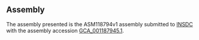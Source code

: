 Assembly
--------

The assembly presented is the ASM118794v1 assembly submitted to
[INSDC](http://www.insdc.org) with the assembly accession
[GCA\_001187945.1](http://www.ebi.ac.uk/ena/data/view/GCA_001187945.1).
